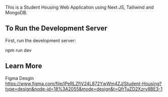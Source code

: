 This is a Student Housing Web Application using Next JS, Tailiwind and MongoDB.

## To Run the Development Server

First, run the development server:

npm run dev

## Learn More
Figma Desgin
https://www.figma.com/file/lPeRLZfiV24L872YwWm4ZJ/Student-Housing?type=design&node-id=18%3A2055&mode=design&t=QfrTuZD2Xzrv8BE3-1
